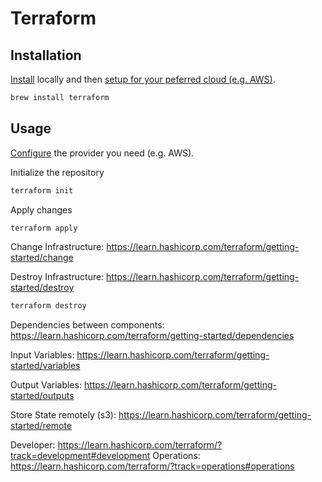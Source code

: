 # Terraform

## Installation

[Install](https://learn.hashicorp.com/terraform/getting-started/install.html) locally and then [setup for your peferred cloud (e.g. AWS)](https://learn.hashicorp.com/terraform/getting-started/build).

```sh
brew install terraform
```

## Usage

[Configure](https://learn.hashicorp.com/terraform/getting-started/build) the provider you need (e.g. AWS). 

Initialize the repository

```sh
terraform init
```

Apply changes

```sh
terraform apply
```

Change Infrastructure: https://learn.hashicorp.com/terraform/getting-started/change

Destroy Infrastructure: https://learn.hashicorp.com/terraform/getting-started/destroy

```sh
terraform destroy
```

Dependencies between components: https://learn.hashicorp.com/terraform/getting-started/dependencies

Input Variables: https://learn.hashicorp.com/terraform/getting-started/variables

Output Variables: https://learn.hashicorp.com/terraform/getting-started/outputs

Store State remotely (s3): https://learn.hashicorp.com/terraform/getting-started/remote



Developer: https://learn.hashicorp.com/terraform/?track=development#development
Operations: https://learn.hashicorp.com/terraform/?track=operations#operations


